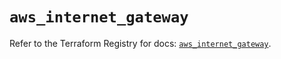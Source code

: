 # `aws_internet_gateway`

Refer to the Terraform Registry for docs: [`aws_internet_gateway`](https://registry.terraform.io/providers/hashicorp/aws/4.54.0/docs/resources/internet_gateway).
